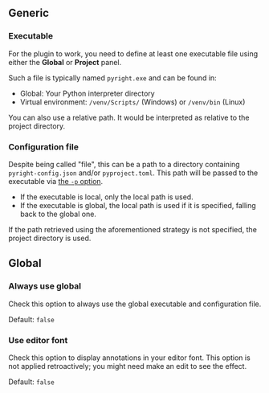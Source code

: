 ## Generic


### Executable

For the plugin to work, you need to define at least one executable file
using either the <b>Global</b> or <b>Project</b> panel.

Such a file is typically named `pyright.exe` and can be found in:

* Global: Your Python interpreter directory
* Virtual environment: `/venv/Scripts/` (Windows) or `/venv/bin` (Linux)

You can also use a relative path.
It would be interpreted as relative to the project directory.


### Configuration file

Despite being called "file", this can be a path to a directory
containing `pyright-config.json` and/or `pyproject.toml`.
This path will be passed to the executable via [the `-p` option][1].

* If the executable is local, only the local path is used.
* If the executable is global, the local path is used if it is specified,
  falling back to the global one.

If the path retrieved using the aforementioned strategy is not specified,
the project directory is used.


## Global


### Always use global

Check this option to always use the global executable
and configuration file.

Default: `false`


### Use editor font

Check this option to display annotations in your editor font.
This option is not applied retroactively;
you might need make an edit to see the effect.

Default: `false`


  [1]: https://microsoft.github.io/pyright/#/command-line
